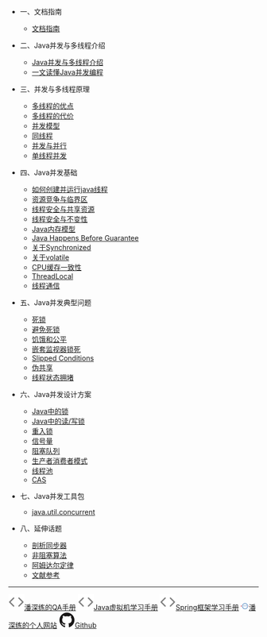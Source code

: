 <!-- zh-cn/_sidebar.md -->

* 一、文档指南

  * [文档指南](/zh-cn/README.md)

* 二、Java并发与多线程介绍

  * [Java并发与多线程介绍](zh-cn/00-Java-Concurrency-and-Multithreading-Tutorial.md)
  * [一文读懂Java并发编程](zh-cn/00-java-concurrency-about.md)

* 三、并发与多线程原理

  * [多线程的优点](zh-cn/01-Multithreading-Benefits.md)
  * [多线程的代价](zh-cn/01-Multithreading-Costs.md)
  * [并发模型](zh-cn/01-Concurrency-Models.md)
  * [同线程](zh-cn/01-Same-threading.md)
  * [并发与并行](zh-cn/01-Concurrency-vs-Parallelism.md)
  * [单线程并发](zh-cn/01-Single-threaded-Concurrency.md)

* 四、Java并发基础

  * [如何创建并运行java线程](zh-cn/02-Creating-and-Starting-Java-Threads.md)
  * [资源竞争与临界区](zh-cn/02-Race-Conditions-and-Critical-Sections.md)
  * [线程安全与共享资源](zh-cn/02-Thread-Safety-and-Shared-Resources.md)
  * [线程安全与不变性](zh-cn/02-Thread-Safety-and-Immutability.md)
  * [Java内存模型](zh-cn/02-Java-Memory-Model.md)
  * [Java Happens Before Guarantee](zh-cn/02-Java-Happens-Before-Guarantee.md)
  * [关于Synchronized](zh-cn/02-Java-Synchronized-Blocks.md)
  * [关于volatile](zh-cn/02-Java-Volatile-Keyword.md)
  * [CPU缓存一致性](zh-cn/02-CPU-Cache-Coherence-in-Java-Concurrency.md)
  * [ThreadLocal](zh-cn/02-Java-ThreadLocal.md)
  * [线程通信](zh-cn/02-Java-Thread-Signaling.md)

* 五、Java并发典型问题

  * [死锁](zh-cn/03-Deadlock.md)
  * [避免死锁](zh-cn/03-Deadlock-Prevention.md)
  * [饥饿和公平](zh-cn/03-Starvation-and-Fairness.md)
  * [嵌套监视器锁死](zh-cn/03-Nested-Monitor-Lockout.md)
  * [Slipped Conditions](zh-cn/03-Slipped-Conditions.md)
  * [伪共享](zh-cn/03-False-Sharing.md)
  * [线程状态拥堵](zh-cn/03-Thread-Congestion.md)

* 六、Java并发设计方案

  * [Java中的锁](zh-cn/04-Locks-in-Java.md)
  * [Java中的读/写锁](zh-cn/04-Read-Write-Locks-in-Java.md)
  * [重入锁](zh-cn/04-Reentrance-Lockout.md)
  * [信号量](zh-cn/04-Semaphores.md)
  * [阻塞队列](zh-cn/04-Blocking-Queues.md)
  * [生产者消费者模式](zh-cn/04-The-Producer-Consumer-Pattern)
  * [线程池](zh-cn/04-Thread-Pools.md)
  * [CAS](zh-cn/04-Compare-and-Swap.md)

* 七、Java并发工具包

  * [java.util.concurrent](http://tutorials.jenkov.com/java-util-concurrent/index.html)

* 八、延伸话题

  * [剖析同步器](zh-cn/06-Anatomy-of-a-Synchronizer.md)
  * [非阻塞算法](zh-cn/06-Non-blocking-Algorithms.md)
  * [阿姆达尔定律](zh-cn/06-Amdahl-s-Law.md)
  * [文献参考](zh-cn/06-References.md)

---

<a href="http://qa.panshenlian.com/" target="_blank" rel="noopener" title="潘深练的QA手册"><img src="/_media/code.svg">潘深练的QA手册</a>
<a href="http://jvm.panshenlian.com/#/zh-cn/" target="_blank" rel="noopener" title="Java虚拟机学习手册"><img src="/_media/code.svg">Java虚拟机学习手册</a>
<a href="http://spring.panshenlian.com/" target="_blank" rel="noopener" title="Spring框架学习手册"><img src="/_media/code.svg">Spring框架学习手册</a>
<a href="http://www.panshenlian.com/" target="_blank" rel="noopener" title="潘深练的个人网站"><img src="/_media/panshenlian.png">潘深练的个人网站</a>
<a href="https://github.com/senlypan/concurrent-programming-docs" target="_blank" rel="noopener" title="Github"><img src="/_media/github.svg">Github</a>